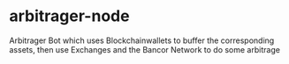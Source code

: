 # arbitrager-node
Arbitrager Bot which uses Blockchainwallets to buffer the corresponding assets, then use Exchanges and the Bancor Network to do some arbitrage
